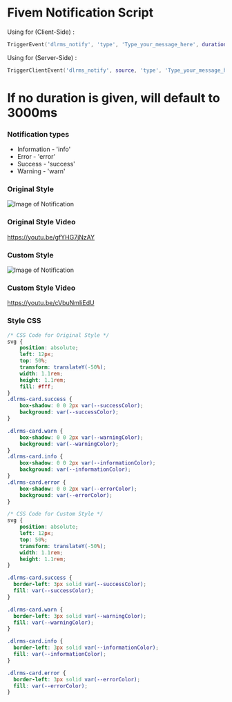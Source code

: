 # Fivem Notification Script
Using for (Client-Side) :

```lua
TriggerEvent('dlrms_notify', 'type', 'Type_your_message_here', duration)
```

Using for (Server-Side) :

```lua
TriggerClientEvent('dlrms_notify', source, 'type', 'Type_your_message_here', duration)
```

# If no duration is given, will default to 3000ms

### Notification types
* Information - 'info'
* Error - 'error'
* Success - 'success'
* Warning - 'warn'

### Original Style
![Image of Notification](https://cdn.discordapp.com/attachments/850181379778150420/854773290257350686/Screenshot_34.png)

### Original Style Video
https://youtu.be/gfYHG7jNzAY

### Custom Style
![Image of Notification](https://cdn.discordapp.com/attachments/850181379778150420/854773606319259708/Screenshot_35.png)

### Custom Style Video
https://youtu.be/cVbuNmIiEdU

### Style CSS
```css
/* CSS Code for Original Style */
svg {
    position: absolute;
    left: 12px;
    top: 50%;
    transform: translateY(-50%);
    width: 1.1rem;
    height: 1.1rem;
    fill: #fff;
}
.dlrms-card.success {
    box-shadow: 0 0 2px var(--successColor);
    background: var(--successColor);
}

.dlrms-card.warn {
    box-shadow: 0 0 2px var(--warningColor);
    background: var(--warningColor);
}
.dlrms-card.info {
    box-shadow: 0 0 2px var(--informationColor);
    background: var(--informationColor);
}
.dlrms-card.error {
    box-shadow: 0 0 2px var(--errorColor);
    background: var(--errorColor);
}
```

```css
/* CSS Code for Custom Style */
svg {
    position: absolute;
    left: 12px;
    top: 50%;
    transform: translateY(-50%);
    width: 1.1rem;
    height: 1.1rem;
}

.dlrms-card.success {
  border-left: 3px solid var(--successColor);
  fill: var(--successColor);
}

.dlrms-card.warn {
  border-left: 3px solid var(--warningColor);
  fill: var(--warningColor);
}

.dlrms-card.info {
  border-left: 3px solid var(--informationColor);
  fill: var(--informationColor);
}

.dlrms-card.error {
  border-left: 3px solid var(--errorColor);
  fill: var(--errorColor);
}
